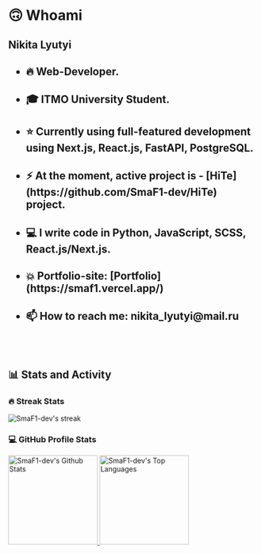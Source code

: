 <h1>🙃 Whoami</h1>
<h2> Nikita Lyutyi <h2>
  <ul>
    <li><h4>🔥 Web-Developer.</h4></li>
    <li><h4>🎓 ITMO University Student.</h4></li>
    <li><h4>⭐ Currently using full-featured development using Next.js, React.js, FastAPI, PostgreSQL.</h4></li>
    <li><h4>⚡ At the moment, active project is - [HiTe](https://github.com/SmaF1-dev/HiTe) project.</h4></li>
    <li><h4>💻 I write code in Python, JavaScript, SCSS, React.js/Next.js.</h4></li>
    <li><h4>💥 Portfolio-site: [Portfolio](https://smaf1.vercel.app/)</h4></li>
    <li><h4>📫 How to reach me: nikita_lyutyi@mail.ru</h4></li>
  </ul>
  <br>
  <h2>📊 Stats and Activity</h2>
  <h3>🔥 Streak Stats</h3>
    <p>
        <img alt="SmaF1-dev's streak" src="https://github-readme-streak-stats-eight.vercel.app/?user=SmaF1-dev&theme=monokai-metallian&hide_border=true&short_numbers=true"/>
    </p>

  <h3>💻 GitHub Profile Stats</h3>
    <a href="https://github.com/smaf1-dev">
      <img alt="SmaF1-dev's Github Stats" src="https://denvercoder1-github-readme-stats.vercel.app/api/?username=SmaF1-dev&show_icons=true&include_all_commits=true&count_private=true&theme=react&hide_border=true&bg_color=1F222E&title_color=F85D7F&icon_color=F8D866" height="180px"/>
    </a>
    <a href="https://github.com/smaf1-dev">
      <img alt="SmaF1-dev's Top Languages" src="https://denvercoder1-github-readme-stats.vercel.app/api/top-langs/?username=SmaF1-dev&langs_count=8&layout=compact&theme=react&hide_border=true&bg_color=1F222E&title_color=F85D7F&icon_color=F8D866&hide=Jupyter%20Notebook,Roff" height="180px"/>
    </a>

